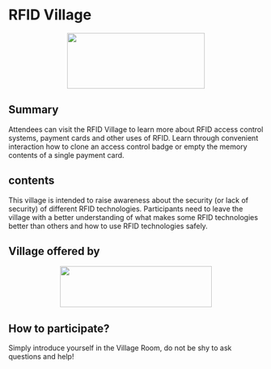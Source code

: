 # RFID Village
<p align="center">
<img src="http://www.rfidvillage.com/wp-content/uploads/2018/10/logo-1.png" alt="" width="272" height="110" />
</p>

## Summary
Attendees can visit the RFID Village to learn more about RFID access control systems, payment cards and other uses of RFID. Learn through convenient interaction how to clone an access control badge or empty the memory contents of a single payment card.

## contents
This village is intended to raise awareness about the security (or lack of security) of different RFID technologies. Participants need to leave the village with a better understanding of what makes some RFID technologies better than others and how to use RFID technologies safely.

## Village offered by

<p align="center">
<img src="http://www.rfidvillage.com/wp-content/uploads/2018/10/LM-Logo-Horizontal-final-91-336-300x81.png" alt="" width="300" height="81" />
</p>

## How to participate?
Simply introduce yourself in the Village Room, do not be shy to ask questions and help!

